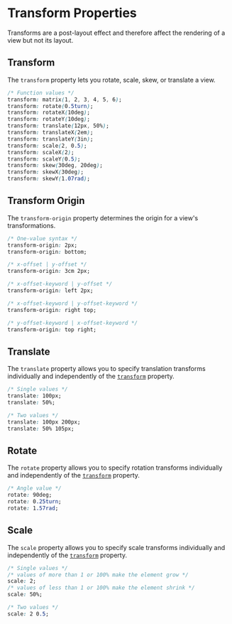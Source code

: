 # Transform Properties

Transforms are a post-layout effect and therefore affect the rendering of a view but not its layout.

## Transform

The `transform` property lets you rotate, scale, skew, or translate a view.

```css
/* Function values */
transform: matrix(1, 2, 3, 4, 5, 6);
transform: rotate(0.5turn);
transform: rotateX(10deg);
transform: rotateY(10deg);
transform: translate(12px, 50%);
transform: translateX(2em);
transform: translateY(3in);
transform: scale(2, 0.5);
transform: scaleX(2);
transform: scaleY(0.5);
transform: skew(30deg, 20deg);
transform: skewX(30deg);
transform: skewY(1.07rad);
```

## Transform Origin

The `transform-origin` property determines the origin for a view's transformations.

```css
/* One-value syntax */
transform-origin: 2px;
transform-origin: bottom;

/* x-offset | y-offset */
transform-origin: 3cm 2px;

/* x-offset-keyword | y-offset */
transform-origin: left 2px;

/* x-offset-keyword | y-offset-keyword */
transform-origin: right top;

/* y-offset-keyword | x-offset-keyword */
transform-origin: top right;
```

## Translate

The `translate` property allows you to specify translation transforms individually and independently of the [`transform`](#transform) property.

```css
/* Single values */
translate: 100px;
translate: 50%;

/* Two values */
translate: 100px 200px;
translate: 50% 105px;
```

## Rotate

The `rotate` property allows you to specify rotation transforms individually and independently of the [`transform`](#transform) property.

```css
/* Angle value */
rotate: 90deg;
rotate: 0.25turn;
rotate: 1.57rad;
```

## Scale

The `scale` property allows you to specify scale transforms individually and independently of the [`transform`](#transform) property.

```css
/* Single values */
/* values of more than 1 or 100% make the element grow */
scale: 2;
/* values of less than 1 or 100% make the element shrink */
scale: 50%;

/* Two values */
scale: 2 0.5;
```


